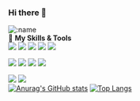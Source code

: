 ### Hi there 👋

![:name](https://count.getloli.com/get/@:XiaoMiku01)  
🌟 **My Skills & Tools**  
[![](https://img.shields.io/badge/-Python-3e74a2?style=flat-square&logo=Python&logoColor=fff)](https://www.python.org/)
[![](https://img.shields.io/badge/-Goland-007D9C?style=flat-square&logo=go&logoColor=fff)](https://golang.google.cn/)
[![](https://img.shields.io/badge/-Java-E6882E?style=flat-square&logo=java&logoColor=fff)](https://www.java.com/zh-CN/)
[![](https://img.shields.io/badge/-JavaScript-f7e018?style=flat-square&logo=javascript&logoColor=white)](https://www.ecma-international.org/)
[![](https://img.shields.io/badge/-HTML5-E34F26?style=flat-square&logo=html5&logoColor=white)](https://html.spec.whatwg.org/)  

[![](https://img.shields.io/badge/-Linux-fcc624?style=flat-square&logo=linux&logoColor=white)](https://www.linuxfoundation.org/)
[![](https://img.shields.io/badge/-Git-f05032?style=flat-square&logo=git&logoColor=white)](https://git-scm.com/)
[![](https://img.shields.io/badge/-Docker-2496ED?style=flat-square&logo=docker&logoColor=ffffff)](https://www.docker.com/)
[![](https://img.shields.io/badge/-MySQL-4479A1?style=flat-square&logo=MySQL&logoColor=fff)](https://www.mysql.com/)  

[![](https://img.shields.io/badge/IDE-Visual%20Studio%20Code-blue?style=flat-square&logo=visual-studio-code&logoColor=ffffff)](https://code.visualstudio.com/)
[![](https://img.shields.io/badge/IDE-Vim-019733?style=flat-square&logo=vim&logoColor=ffffff)](https://code.visualstudio.com/)  
[![Anurag's GitHub stats](https://github-readme-stats.vercel.app/api?username=XiaoMiku01&theme=dracula)](https://github.com/anuraghazra/github-readme-stats)
[![Top Langs](https://github-readme-stats.vercel.app/api/top-langs/?username=XiaoMiku01&theme=dracula)](https://github.com/anuraghazra/github-readme-stats)  
<script src="https://gist.github.com/XiaoMiku01/d1ad2525fd7f598feab812ce5e13a736.js"></script>
